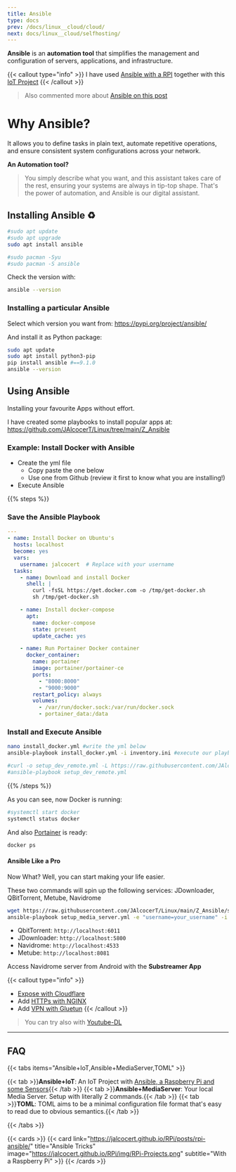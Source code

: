 ```yaml
---
title: Ansible
type: docs
prev: /docs/linux__cloud/cloud/
next: docs/linux__cloud/selfhosting/
---
```


**Ansible** is an **automation tool** that simplifies the management and configuration of servers, applications, and infrastructure. 

{{< callout type="info" >}}
I have used [Ansible with a RPI](https://jalcocert.github.io/RPi/posts/rpi-ansible/) together with this [IoT Project](https://jalcocert.github.io/RPi/posts/rpi-iot-dht1122-mongo/)
{{< /callout >}}

> Also commented more about [Ansible on this post](https://jalcocert.github.io/JAlcocerT/ansible-with-raspberry-pi/)

# Why Ansible?

It allows you to define tasks in plain text, automate repetitive operations, and ensure consistent system configurations across your network.

**An Automation tool?**

> You simply describe what you want, and this assistant takes care of the rest, ensuring your systems are always in tip-top shape. That's the power of automation, and Ansible is our digital assistant.

## Installing Ansible ♻️

```sh
#sudo apt update
#sudo apt upgrade
sudo apt install ansible

#sudo pacman -Syu
#sudo pacman -S ansible
```

Check the version with:

```sh
ansible --version
```

### Installing a particular Ansible

Select which version you want from: <https://pypi.org/project/ansible/>

And install it as Python package:

```sh
sudo apt update
sudo apt install python3-pip
pip install ansible #==9.1.0
ansible --version
```

## Using Ansible

Installing your favourite Apps without effort.

I have created some playbooks to install popular apps at: <https://github.com/JAlcocerT/Linux/tree/main/Z_Ansible>


### Example: Install Docker with Ansible

* Create the yml file 
    * Copy paste the one below
    * Use one from Github (review it first to know what you are installing!)
* Execute Ansible

{{% steps %}}

### Save the Ansible Playbook

```yml
---
- name: Install Docker on Ubuntu's
  hosts: localhost
  become: yes
  vars:
    username: jalcocert  # Replace with your username
  tasks:
    - name: Download and install Docker
      shell: |
        curl -fsSL https://get.docker.com -o /tmp/get-docker.sh
        sh /tmp/get-docker.sh

    - name: Install docker-compose
      apt:
        name: docker-compose
        state: present
        update_cache: yes

    - name: Run Portainer Docker container
      docker_container:
        name: portainer
        image: portainer/portainer-ce
        ports:
          - "8000:8000"
          - "9000:9000"
        restart_policy: always
        volumes:
          - /var/run/docker.sock:/var/run/docker.sock
          - portainer_data:/data
```

### Install and Execute Ansible

```sh
nano install_docker.yml #write the yml below
ansible-playbook install_docker.yml -i inventory.ini #execute our playbook

#curl -o setup_dev_remote.yml -L https://raw.githubusercontent.com/JAlcocerT/Linux/main/Z_Ansible/setup_dev_remote.yml
#ansible-playbook setup_dev_remote.yml
```
{{% /steps %}}


As you can see, now Docker is running:

```sh
#systemctl start docker
systemctl status docker
```

And also [Portainer](https://fossengineer.com/selfhosting-portainer-docker/) is ready:

```sh
docker ps
```

#### Ansible Like a Pro

Now What? Well, you can start making your life easier.

These two commands will spin up the following services: JDownloader, QBitTorrent, Metube, Navidrome

```sh
wget https://raw.githubusercontent.com/JAlcocerT/Linux/main/Z_Ansible/setup_media_server.yml
ansible-playbook setup_media_server.yml -e "username=your_username" -i inventory.ini
```

* QbitTorrent: `http://localhost:6011`
* JDownloader: `http://localhost:5800`
* Navidrome: `http://localhost:4533`
* Metube: `http://localhost:8081`

Access Navidrome server from Android with the **Substreamer App**

{{< callout type="info" >}}
* [Expose with Cloudflare](https://fossengineer.com/selfhosting-cloudflared-tunnel-docker/)
* Add [HTTPs with NGINX](https://fossengineer.com/selfhosting-nginx-proxy-manager-docker/)
* Add [VPN with Gluetun](https://fossengineer.com/gluetun-vpn-docker/)
{{< /callout >}}

> You can try also with [Youtube-DL](https://jalcocert.github.io/RPi/posts/youtube-video-download/#youtube-dl-material)


---

## FAQ

{{< tabs items="Ansible+IoT,Ansible+MediaServer,TOML" >}}

  {{< tab >}}**Ansible+IoT**: An IoT Project with [Ansible, a Raspberry Pi and some Sensors](https://jalcocert.github.io/RPi/posts/rpi-ansible/){{< /tab >}}
  {{< tab >}}**Ansible+MediaServer**: Your local Media Server. Setup with literally 2 commands.{{< /tab >}}
  {{< tab >}}**TOML**: TOML aims to be a minimal configuration file format that's easy to read due to obvious semantics.{{< /tab >}}

{{< /tabs >}}


{{< cards >}}
  {{< card link="https://jalcocert.github.io/RPi/posts/rpi-ansible/" title="Ansible Tricks" image="https://jalcocert.github.io/RPi/img/RPi-Projects.png" subtitle="With a Raspberry Pi" >}}
{{< /cards >}}


<!-- {{< cards >}}
  {{< card link="https://jalcocert.github.io/RPi/posts/rpi-ansible/" title="Image Card" image="https://source.unsplash.com/featured/800x600?landscape" subtitle="Raspberry Pi" >}}
{{< /cards >}} -->